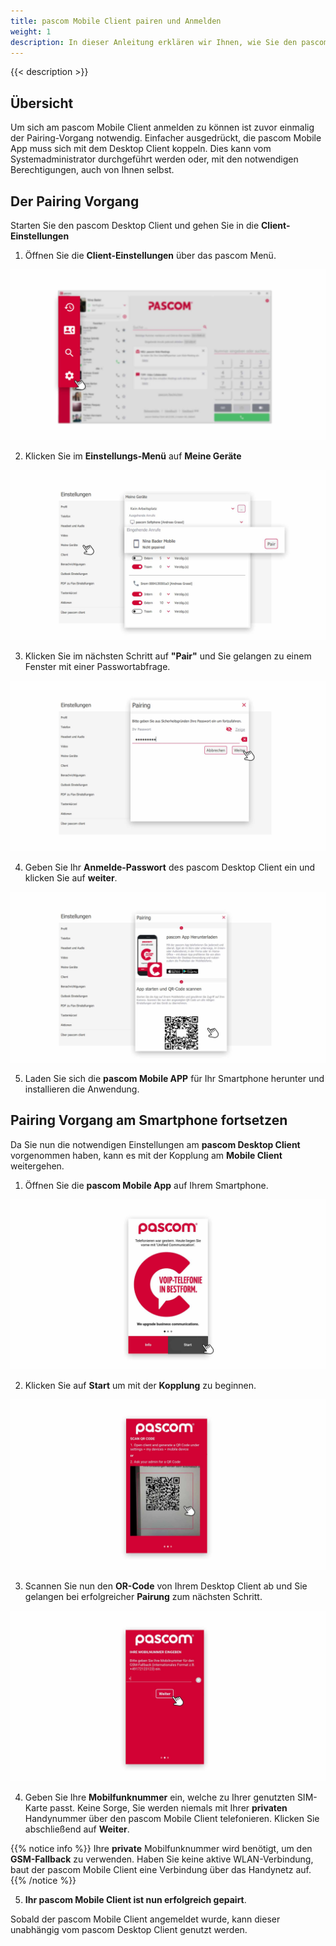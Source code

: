 ```yaml
---
title: pascom Mobile Client pairen und Anmelden
weight: 1
description: In dieser Anleitung erklären wir Ihnen, wie Sie den pascom Mobile Client mit dem Desktop Client koppeln können.
---
```


 
{{< description >}}



## Übersicht

Um sich am pascom Mobile Client anmelden zu können ist zuvor einmalig der Pairing-Vorgang notwendig. Einfacher ausgedrückt, die pascom Mobile App muss sich mit dem Desktop Client koppeln. Dies kann vom Systemadministrator durchgeführt werden oder, mit den notwendigen Berechtigungen, auch von Ihnen selbst.


## Der Pairing Vorgang

Starten Sie den pascom Desktop Client und gehen Sie in die **Client-Einstellungen**

1. Öffnen Sie die **Client-Einstellungen** über das pascom Menü.


![Client Einstellungen öffnen](open_clientsettings.jpg)
</br>

2. Klicken Sie im **Einstellungs-Menü** auf **Meine Geräte**


![Start Pairing Vorgang](settings_pair.de.jpg)
</br>

3. Klicken Sie im nächsten Schritt auf **"Pair"** und Sie gelangen zu einem Fenster mit einer Passwortabfrage.

![Passwortabfrage](settings_pair_password.de.jpg)
</br>

4. Geben Sie Ihr **Anmelde-Passwort** des pascom Desktop Client ein und klicken Sie auf **weiter**.

![QR-Code zum pairen](settings_pair_code.de.jpg)
</br>


5. Laden Sie sich die **pascom Mobile APP** für Ihr Smartphone herunter und installieren die Anwendung. 

## Pairing Vorgang am Smartphone fortsetzen

Da Sie nun die notwendigen Einstellungen am **pascom Desktop Client** vorgenommen haben, kann es mit der Kopplung am **Mobile Client** weitergehen.

1. Öffnen Sie die **pascom Mobile App** auf Ihrem Smartphone.


![Start Mobile Client](mobile-start.de.jpg)
</br>

2. Klicken Sie auf **Start** um mit der **Kopplung** zu beginnen.

![Scannen Sie den QR-Code](mobile-scancode.jpg)
</br>

3. Scannen Sie nun den **OR-Code** von Ihrem Desktop Client ab und Sie gelangen bei erfolgreicher **Pairung** zum nächsten Schritt.

![Geben Sie Ihre Handynummer ein](mobile-mobilenumber.de.jpg)
</br>

4. Geben Sie Ihre **Mobilfunknummer** ein, welche zu Ihrer genutzten SIM-Karte passt. Keine Sorge, Sie werden niemals mit Ihrer **privaten** Handynummer über den pascom Mobile Client telefonieren. Klicken Sie abschließend auf **Weiter**.

{{% notice info %}}
Ihre **private** Mobilfunknummer wird benötigt, um den **GSM-Fallback** zu verwenden. Haben Sie keine aktive WLAN-Verbindung, baut der pascom Mobile Client eine Verbindung über das Handynetz auf. 
{{% /notice %}}

5. **Ihr pascom Mobile Client ist nun erfolgreich gepairt**.

Sobald der pascom Mobile Client angemeldet wurde, kann dieser unabhängig vom pascom Desktop Client genutzt werden.

<br />


